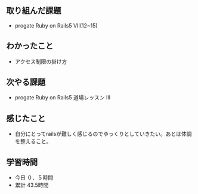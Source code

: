 ## 取り組んだ課題
- progate Ruby on Rails5 Ⅶ(12~15)
## わかったこと
- アクセス制限の掛け方
## 次やる課題
- progate Ruby on Rails5 道場レッスン Ⅲ
## 感じたこと
- 自分にとってrailsが難しく感じるのでゆっくりとしていきたい。あとは体調を整えること。
## 学習時間
- 今日 ０．５時間
- 累計 43.5時間
